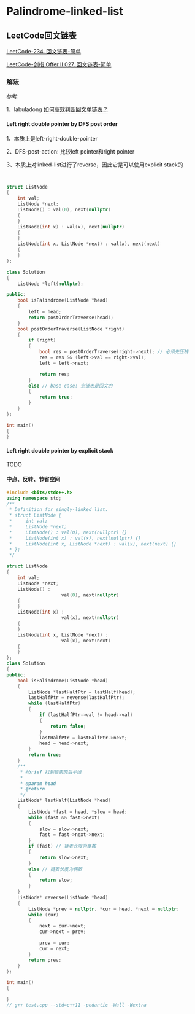 # Palindrome-linked-list



## LeetCode回文链表

[LeetCode-234. 回文链表-简单](https://leetcode.cn/problems/palindrome-linked-list/)

[LeetCode-剑指 Offer II 027. 回文链表-简单](https://leetcode.cn/problems/aMhZSa/)



### 解法

参考:

1、labuladong [如何高效判断回文单链表？](https://mp.weixin.qq.com/s/tCgEoOlZKS_ohuTx1VxJ-Q) 



#### Left right double pointer by DFS post order

1、本质上是left-right-double-pointer

2、DFS-post-action: 比较left pointer和right pointer

3、本质上对linked-list进行了reverse，因此它是可以使用explicit stack的

```C++


struct ListNode
{
    int val;
    ListNode *next;
    ListNode() : val(0), next(nullptr)
    {
    }
    ListNode(int x) : val(x), next(nullptr)
    {
    }
    ListNode(int x, ListNode *next) : val(x), next(next)
    {
    }
};

class Solution
{
    ListNode *left{nullptr};

public:
    bool isPalindrome(ListNode *head)
    {
        left = head;
        return postOrderTraverse(head);
    }
    bool postOrderTraverse(ListNode *right)
    {
        if (right)
        {
            bool res = postOrderTraverse(right->next); // 必须先压栈
            res = res && (left->val == right->val);
            left = left->next;

            return res;
        }
        else // base case: 空链表是回文的
        {
            return true;
        }
    }
};

int main()
{
}

```

#### Left right double pointer by explicit stack

TODO

#### 中点、反转、节省空间



```C++
#include <bits/stdc++.h>
using namespace std;
/**
 * Definition for singly-linked list.
 * struct ListNode {
 *     int val;
 *     ListNode *next;
 *     ListNode() : val(0), next(nullptr) {}
 *     ListNode(int x) : val(x), next(nullptr) {}
 *     ListNode(int x, ListNode *next) : val(x), next(next) {}
 * };
 */

struct ListNode
{
	int val;
	ListNode *next;
	ListNode() :
					val(0), next(nullptr)
	{
	}
	ListNode(int x) :
					val(x), next(nullptr)
	{
	}
	ListNode(int x, ListNode *next) :
					val(x), next(next)
	{
	}
};
class Solution
{
public:
	bool isPalindrome(ListNode *head)
	{
		ListNode *lastHalfPtr = lastHalf(head);
		lastHalfPtr = reverse(lastHalfPtr);
		while (lastHalfPtr)
		{
			if (lastHalfPtr->val != head->val)
			{
				return false;
			}
			lastHalfPtr = lastHalfPtr->next;
			head = head->next;
		}
		return true;
	}
	/**
	 * @brief 找到链表的后半段
	 *
	 * @param head
	 * @return
	 */
	ListNode* lastHalf(ListNode *head)
	{
		ListNode *fast = head, *slow = head;
		while (fast && fast->next)
		{
			slow = slow->next;
			fast = fast->next->next;
		}
		if (fast) // 链表长度为基数
		{
			return slow->next;
		}
		else // 链表长度为偶数
		{
			return slow;
		}
	}
	ListNode* reverse(ListNode *head)
	{
		ListNode *prev = nullptr, *cur = head, *next = nullptr;
		while (cur)
		{
			next = cur->next;
			cur->next = prev;

			prev = cur;
			cur = next;
		}
		return prev;
	}
};

int main()
{

}
// g++ test.cpp --std=c++11 -pedantic -Wall -Wextra


```

